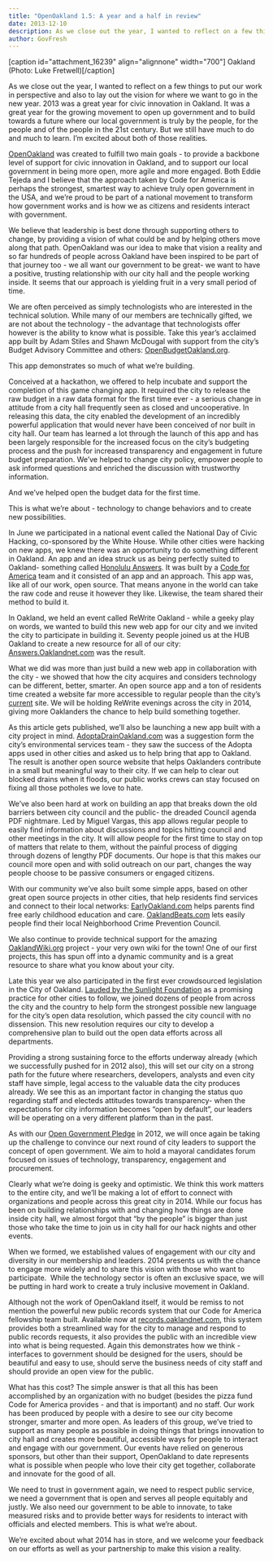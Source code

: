 ```yaml
---
title: "OpenOakland 1.5: A year and a half in review"
date: 2013-12-10
description: As we close out the year, I wanted to reflect on a few things to put our work in perspective and also to lay out the vision for where we want to go in the new year.
author: GovFresh
---
```


[caption id="attachment_16239" align="alignnone" width="700"] Oakland (Photo: Luke Fretwell)[/caption]

As we close out the year, I wanted to reflect on a few things to put our work in perspective and also to lay out the vision for where we want to go in the new year. 2013 was a great year for civic innovation in Oakland. It was a great year for the growing movement to open up government and to build towards a future where our local government is truly by the people, for the people and of the people in the 21st century. But we still have much to do and much to learn. I’m excited about both of those realities.

<a href="http://openoakland.org">OpenOakland</a> was created to fulfill two main goals - to provide a backbone level of support for civic innovation in Oakland, and to support our local government in being more open, more agile and more engaged. Both Eddie Tejeda and I believe that the approach taken by Code for America is perhaps the strongest, smartest way to achieve truly open government in the USA, and we’re proud to be part of a national movement to transform how government works and is how we as citizens and residents interact with government.

We believe that leadership is best done through supporting others to change, by providing a vision of what could be and by helping others move along that path. OpenOakland was our idea to make that vision a reality and so far hundreds of people across Oakland have been inspired to be part of that journey too - we all want our government to be great- we want to have a positive, trusting relationship with our city hall and the people working inside. It seems that our approach is yielding fruit in a very small period of time.

We are often perceived as simply technologists who are interested in the technical solution. While many of our members are technically gifted, we are not about the technology - the advantage that technologists offer however is the ability to know what is possible. Take this year’s acclaimed app built by Adam Stiles and Shawn McDougal with support from the city’s Budget Advisory Committee and others: <a title="obo" href="http://OpenBudgetOakland.org">OpenBudgetOakland.org</a>. 

This app demonstrates so much of what we’re building. 

Conceived at a hackathon, we offered to help incubate and support the completion of this game changing app. It required the city to release the raw budget in a raw data format for the first time ever - a serious change in attitude from a city hall frequently seen as closed and uncooperative. In releasing this data, the city enabled the development of an incredibly powerful application that would never have been conceived of nor built in city hall. Our team has learned a lot through the launch of this app and has been largely responsible for the increased focus on the city’s budgeting process and the push for increased transparency and engagement in future budget preparation. We’ve helped to change city policy, empower people to ask informed questions and enriched the discussion with trustworthy information. 

And we’ve helped open the budget data for the first time.

This is what we’re about - technology to change behaviors and to create new possibilities.

In June we participated in a national event called the National Day of Civic Hacking, co-sponsored by the White House. While other cities were hacking on new apps, we knew there was an opportunity to do something different in Oakland. An app and an idea struck us as being perfectly suited to Oakland- something called <a title="HA" href="http://answers.honolulu.gov">Honolulu Answers</a>. It was built by a <a title="cfa" href="http://codeforamerica.org">Code for America</a> team and it consisted of an app and an approach. This app was, like all of our work, open source. That means anyone in the world can take the raw code and reuse it however they like. Likewise, the team shared their method to build it. 

In Oakland, we held an event called ReWrite Oakland - while a geeky play on words, we wanted to build this new web app for our city and we invited the city to participate in building it. Seventy people joined us at the HUB Oakland to create a new resource for all of our city: <a title="Answers" href="http://Answers.Oaklandnet.com" target="_blank">Answers.Oaklandnet.com</a> was the result. 

What we did was more than just build a new web app in collaboration with the city - we showed that how the city acquires and considers technology can be different, better, smarter. An open source app and a ton of residents time created a website far more accessible to regular people than the city’s <a title="web" href="http://oaklandnet.com" target="_blank">current</a> site. We will be holding ReWrite evenings across the city in 2014, giving more Oaklanders the chance to help build something together.

As this article gets published, we’ll also be launching a new app built with a city project in mind. <a title="Adopta" href="http://AdoptaDrainOakland.com" target="_blank">AdoptaDrainOakland.com</a> was a suggestion form the city’s environmental services team - they saw the success of the Adopta apps used in other cities and asked us to help bring that app to Oakland. The result is another open source website that helps Oaklanders contribute in a small but meaningful way to their city. If we can help to clear out blocked drains when it floods, our public works crews can stay focused on fixing all those potholes we love to hate.

We’ve also been hard at work on building an app that breaks down the old barriers between city council and the public- the dreaded Council agenda PDF nightmare. Led by Miguel Vargas, this app allows regular people to easily find information about discussions and topics hitting council and other meetings in the city. It will allow people for the first time to stay on top of matters that relate to them, without the painful process of digging through dozens of lengthy PDF documents. Our hope is that this makes our council more open and with solid outreach on our part, changes the way people choose to be passive consumers or engaged citizens.

With our community we’ve also built some simple apps, based on other great open source projects in other cities, that help residents find services and connect to their local networks:
<a title="EarlyOakland" href="http://EarlyOakland.com" target="_blank">EarlyOakland.com</a> helps parents find free early childhood education and care. <a title="Beats" href="http://OaklandBeats.com" target="_blank">OaklandBeats.com</a> lets easily people find their local Neighborhood Crime Prevention Council.

We also continue to provide technical support for the amazing <a title="ow" href="http://OaklandWiki.org" target="_blank">OaklandWiki.org</a> project - your very own wiki for the town! One of our first projects, this has spun off into a dynamic community and is a great resource to share what you know about your city.

Late this year we also participated in the first ever crowdsourced legislation in the City of Oakland. <a title="sunlight" href="http://sunlightfoundation.com/blog/2013/10/29/oaklands-public-participation-route-to-open-data-legislation/" target="_blank">Lauded by the Sunlight Foundation</a> as a promising practice for other cities to follow, we joined dozens of people from across the city and the country to help form the strongest possible new language for the city’s open data resolution, which passed the city council with no dissension. This new resolution requires our city to develop a comprehensive plan to build out the open data efforts across all departments. 

Providing a strong sustaining force to the efforts underway already (which we successfully pushed for in 2012 also), this will set our city on a strong path for the future where researchers, developers, analysts and even city staff have simple, legal access to the valuable data the city produces already. We see this as an important factor in changing the status quo regarding staff and electeds attitudes towards transparency- when the expectations for city information becomes “open by default”, our leaders will be operating on a very different platform than in the past.

As with our <a title="Oakvoters" href="http://oaklandcandidates.org" target="_blank">Open Government Pledge</a> in 2012, we will once again be taking up the challenge to convince our next round of city leaders to support the concept of open government. We aim to hold a mayoral candidates forum focused on issues of technology, transparency, engagement and procurement.

Clearly what we’re doing is geeky and optimistic. We think this work matters to the entire city, and we’ll be making a lot of effort to connect with organizations and people across this great city in 2014. While our focus has been on building relationships with and changing how things are done inside city hall, we almost forgot that “by the people” is bigger than just those who take the time to join us in city hall for our hack nights and other events. 

When we formed, we established values of engagement with our city and diversity in our membership and leaders. 2014 presents us with the chance to engage more widely and to share this vision with those who want to participate.  While the technology sector is often an exclusive space, we will be putting in hard work to create a truly inclusive movement in Oakland.

Although not the work of OpenOakland itself, it would be remiss to not mention the powerful new public records system that our Code for America fellowship team built. Available now at <a title="Records" href="http://records.oaklandnet.com" target="_blank">records.oaklandnet.com</a>, this system provides both a streamlined way for the city to manage and respond to public records requests, it also provides the public with an incredible view into what is being requested. Again this demonstrates how we think - interfaces to government should be designed for the users, should be beautiful and easy to use, should serve the business needs of city staff and should provide an open view for the public.

What has this cost? The simple answer is that all this has been accomplished by an organization with no budget (besides the pizza fund Code for America provides - and that is important) and no staff. Our work has been produced by people with a desire to see our city become stronger, smarter and more open. As leaders of this group, we’ve tried to support as many people as possible in doing things that brings innovation to city hall and creates more beautiful, accessible ways for people to interact and engage with our government. Our events have relied on generous sponsors, but other than their support, OpenOakland to date represents what is possible when people who love their city get together, collaborate and innovate for the good of all.

We need to trust in government again, we need to respect public service, we need a government that is open and serves all people equitably and justly. We also need our government to be able to innovate, to take measured risks and to provide better ways for residents to interact with officials and elected members. This is what we’re about.

We’re excited about what 2014 has in store, and we welcome your feedback on our efforts as well as your partnership to make this vision a reality.
